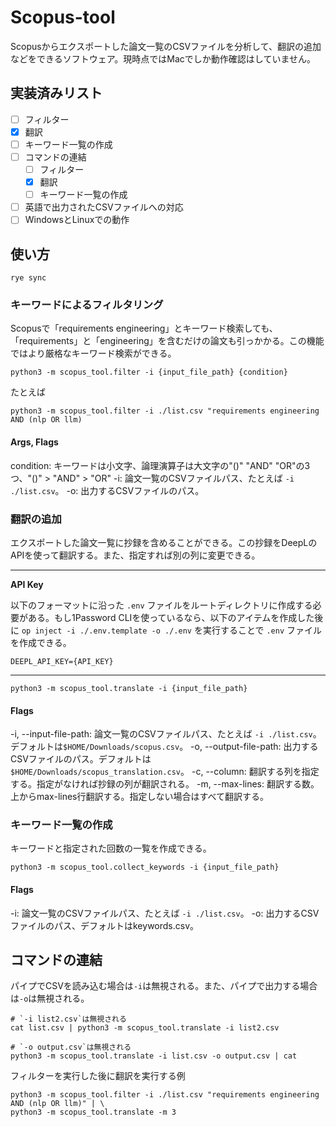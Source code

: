 # Scopus-tool

Scopusからエクスポートした論文一覧のCSVファイルを分析して、翻訳の追加などをできるソフトウェア。現時点ではMacでしか動作確認はしていません。

## 実装済みリスト

- [ ] フィルター
- [x] 翻訳
- [ ] キーワード一覧の作成
- [ ] コマンドの連結
    - [ ] フィルター
    - [x] 翻訳
    - [ ] キーワード一覧の作成
- [ ] 英語で出力されたCSVファイルへの対応
- [ ] WindowsとLinuxでの動作

## 使い方

```shell
rye sync
```

### キーワードによるフィルタリング

Scopusで「requirements engineering」とキーワード検索しても、「requirements」と「engineering」を含むだけの論文も引っかかる。この機能ではより厳格なキーワード検索ができる。

```shell
python3 -m scopus_tool.filter -i {input_file_path} {condition}
```

たとえば

```shell
python3 -m scopus_tool.filter -i ./list.csv "requirements engineering AND (nlp OR llm)
```

#### Args, Flags

condition: キーワードは小文字、論理演算子は大文字の"()" "AND" "OR"の3つ、"()" > "AND" > "OR"
-i: 論文一覧のCSVファイルパス、たとえば `-i ./list.csv`。
-o: 出力するCSVファイルのパス。

### 翻訳の追加

エクスポートした論文一覧に抄録を含めることができる。この抄録をDeepLのAPIを使って翻訳する。また、指定すれば別の列に変更できる。

---
**API Key**

以下のフォーマットに沿った `.env` ファイルをルートディレクトリに作成する必要がある。もし1Password CLIを使っているなら、以下のアイテムを作成した後に `op inject -i ./.env.template -o ./.env` を実行することで `.env` ファイルを作成できる。

```.env
DEEPL_API_KEY={API_KEY}
```
---


```shell
python3 -m scopus_tool.translate -i {input_file_path}
```

#### Flags

-i, --input-file-path: 論文一覧のCSVファイルパス、たとえば `-i ./list.csv`。デフォルトは`$HOME/Downloads/scopus.csv`。
-o, --output-file-path: 出力するCSVファイルのパス。デフォルトは`$HOME/Downloads/scopus_translation.csv`。
-c, --column: 翻訳する列を指定する。指定がなければ抄録の列が翻訳される。
-m, --max-lines: 翻訳する数。上からmax-lines行翻訳する。指定しない場合はすべて翻訳する。

### キーワード一覧の作成

キーワードと指定された回数の一覧を作成できる。

```shell
python3 -m scopus_tool.collect_keywords -i {input_file_path}
```

#### Flags

-i: 論文一覧のCSVファイルパス、たとえば `-i ./list.csv`。
-o: 出力するCSVファイルのパス、デフォルトはkeywords.csv。

## コマンドの連結

パイプでCSVを読み込む場合は`-i`は無視される。また、パイプで出力する場合は`-o`は無視される。

```shell
# `-i list2.csv`は無視される
cat list.csv | python3 -m scopus_tool.translate -i list2.csv

# `-o output.csv`は無視される
python3 -m scopus_tool.translate -i list.csv -o output.csv | cat
```

フィルターを実行した後に翻訳を実行する例

```shell
python3 -m scopus_tool.filter -i ./list.csv "requirements engineering AND (nlp OR llm)" | \
python3 -m scopus_tool.translate -m 3
```
